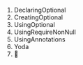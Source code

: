 1. DeclaringOptional
2. CreatingOptional
3. UsingOptional
4. UsingRequireNonNull
5. UsingAnnotations
6. Yoda
7. 🙏
